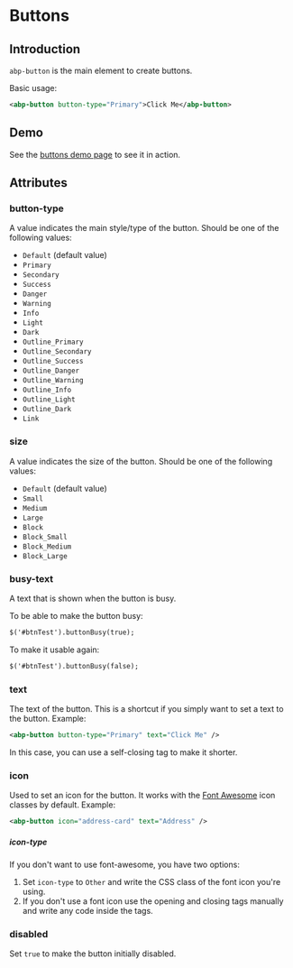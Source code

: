 # Buttons

## Introduction

`abp-button` is the main element to create buttons.

Basic usage:

````xml
<abp-button button-type="Primary">Click Me</abp-button>
````

## Demo

See the [buttons demo page](https://bootstrap-taghelpers.abp.io/Components/Buttons) to see it in action.

## Attributes

### button-type

A value indicates the main style/type of the button. Should be one of the following values:

* `Default` (default value)
* `Primary`
* `Secondary`
* `Success`
* `Danger`
* `Warning`
* `Info`
* `Light`
* `Dark`
* `Outline_Primary`
* `Outline_Secondary`
* `Outline_Success`
* `Outline_Danger`
* `Outline_Warning`
* `Outline_Info`
* `Outline_Light`
* `Outline_Dark`
* `Link`

### size

A value indicates the size of the button. Should be one of the following values:

* `Default` (default value)
* `Small`
* `Medium`
* `Large`
* `Block`
* `Block_Small`
* `Block_Medium`
* `Block_Large`

### busy-text

A text that is shown when the button is busy.

To be able to make the button busy:

````xml
$('#btnTest').buttonBusy(true);
````

To make it usable again:

````xml
$('#btnTest').buttonBusy(false);
````

### text

The text of the button. This is a shortcut if you simply want to set a text to the button. Example:

````xml
<abp-button button-type="Primary" text="Click Me" />
````

In this case, you can use a self-closing tag to make it shorter.

### icon

Used to set an icon for the button. It works with the [Font Awesome](https://fontawesome.com/) icon classes by default. Example:

````xml
<abp-button icon="address-card" text="Address" />
````

##### icon-type

If you don't want to use font-awesome, you have two options:

1. Set `icon-type` to `Other` and write the CSS class of the font icon you're using.
2. If you don't use a font icon use the opening and closing tags manually and write any code inside the tags.

### disabled

Set `true` to make the button initially disabled.
